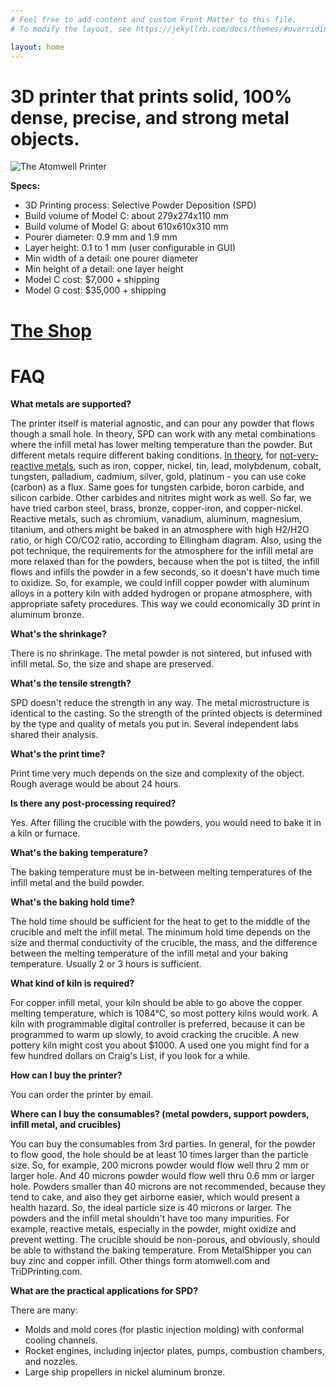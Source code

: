 ```yaml
---
# Feel free to add content and custom Front Matter to this file.
# To modify the layout, see https://jekyllrb.com/docs/themes/#overriding-theme-defaults

layout: home
---
```


# 3D printer that prints solid, 100% dense, precise, and strong metal objects.


![The Atomwell Printer](/assets/img/printer.jpg)

**Specs:**
 - 3D Printing process: Selective Powder Deposition (SPD)
 - Build volume of Model C: about 279x274x110 mm
 - Build volume of Model G: about 610x610x310 mm
 - Pourer diameter: 0.9 mm and 1.9 mm
 - Layer height: 0.1 to 1 mm (user configurable in GUI)
 - Min width of a detail: one pourer diameter
 - Min height of a detail: one layer height
 - Model C cost: $7,000 + shipping
 - Model G cost: $35,000 + shipping



# [The Shop](https://shop.atomwell.com/)


# FAQ
**What metals are supported?**

The printer itself is material agnostic, and can pour any powder that flows though a small hole. In theory, SPD can work with any metal combinations where the infill metal has lower melting temperature than the powder. But different metals require different baking conditions. [In theory](https://en.wikipedia.org/wiki/Ellingham_diagram), for [not-very-reactive metals](https://en.wikipedia.org/wiki/Reactivity_series), such as iron, copper, nickel, tin, lead, molybdenum, cobalt, tungsten, palladium, cadmium, silver, gold, platinum - you can use coke (carbon) as a flux. Same goes for tungsten carbide, boron carbide, and silicon carbide. Other carbides and nitrites might work as well. So far, we have tried carbon steel, brass, bronze, copper-iron, and copper-nickel. Reactive metals, such as chromium, vanadium, aluminum, magnesium, titanium, and others might be baked in an atmosphere with high H2/H2O ratio, or high CO/CO2 ratio, according to Ellingham diagram. Also, using the pot technique, the requirements for the atmosphere for the infill metal are more relaxed than for the powders, because when the pot is tilted, the infill flows and infills the powder in a few seconds, so it doesn't have much time to oxidize. So, for example, we could infill copper powder with aluminum alloys in a pottery kiln with added hydrogen or propane atmosphere, with appropriate safety procedures. This way we could economically 3D print in aluminum bronze.



**What's the shrinkage?**

There is no shrinkage. The metal powder is not sintered, but infused with infill metal. So, the size and shape are preserved.



**What's the tensile strength?**

SPD doesn't reduce the strength in any way. The metal microstructure is identical to the casting. So the strength of the printed objects is determined by the type and quality of metals you put in. Several independent labs shared their analysis.



**What's the print time?**

Print time very much depends on the size and complexity of the object. Rough average would be about 24 hours.



**Is there any post-processing required?**

Yes. After filling the crucible with the powders, you would need to bake it in a kiln or furnace.



**What's the baking temperature?**

The baking temperature must be in-between melting temperatures of the infill metal and the build powder.



**What's the baking hold time?**

The hold time should be sufficient for the heat to get to the middle of the crucible and melt the infill metal. The minimum hold time depends on the size and thermal conductivity of the crucible, the mass, and the difference between the melting temperature of the infill metal and your baking temperature. Usually 2 or 3 hours is sufficient.



**What kind of kiln is required?**

For copper infill metal, your kiln should be able to go above the copper melting temperature, which is 1084°C, so most pottery kilns would work. A kiln with programmable digital controller is preferred, because it can be programmed to warm up slowly, to avoid cracking the crucible. A new pottery kiln might cost you about $1000. A used one you might find for a few hundred dollars on Craig's List, if you look for a while.



**How can I buy the printer?**

You can order the printer by email.



**Where can I buy the consumables? (metal powders, support powders, infill metal, and crucibles)**

You can buy the consumables from 3rd parties. In general, for the powder to flow good, the hole should be at least 10 times larger than the particle size. So, for example, 200 microns powder would flow well thru 2 mm or larger hole. And 40 microns powder would flow well thru 0.6 mm or larger hole. Powders smaller than 40 microns are not recommended, because they tend to cake, and also they get airborne easier, which would present a health hazard. So, the ideal particle size is 40 microns or larger. The powders and the infill metal shouldn't have too many impurities. For example, reactive metals, especially in the powder, might oxidize and prevent wetting. The crucible should be non-porous, and obviously, should be able to withstand the baking temperature. From MetalShipper you can buy zinc and copper infill. Other things form atomwell.com and TriDPrinting.com.



**What are the practical applications for SPD?**

There are many:
 - Molds and mold cores (for plastic injection molding) with conformal cooling channels.
 - Rocket engines, including injector plates, pumps, combustion chambers, and nozzles.
 - Large ship propellers in nickel aluminum bronze.
